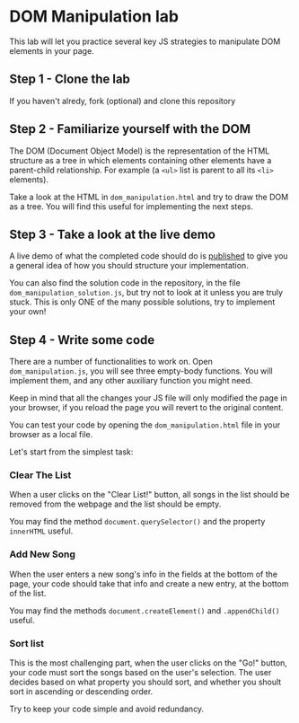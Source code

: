 # DOM Manipulation lab

This lab will let you practice several key JS strategies to manipulate DOM
elements in your page. 

## Step 1 - Clone the lab

If you haven't alredy, fork (optional) and clone this repository

## Step 2 - Familiarize yourself with the DOM

The DOM (Document Object Model) is the representation of the HTML structure as
a tree in which elements containing other elements have a parent-child
relationship. For example (a `<ul>` list is parent to all its `<li>` elements).

Take a look at the HTML in `dom_manipulation.html` and try to draw the DOM as a
tree. You will find this useful for implementing the next steps.

## Step 3 - Take a look at the live demo

A live demo of what the completed code should do is [published](
http://lab1-dot-codeu-ajax-labs.appspot.com/) to give you a general idea of
how you should structure your implementation.

You can also find the solution code in the repository, in the file
`dom_manipulation_solution.js`, but try not to look at it unless you are truly
stuck. This is only ONE of the many possible solutions, try to implement your
own!

## Step 4 - Write some code

There are a number of functionalities to work on. Open `dom_manipulation.js`,
you will see three empty-body functions. You will implement them, and any other
auxiliary function you might need.

Keep in mind that all the changes your JS file will only modified the page in
your browser, if you reload the page you will revert to the original content.

You can test your code by opening the `dom_manipulation.html` file in your
browser as a local file.

Let's start from the simplest task:

### Clear The List

When a user clicks on the "Clear List!" button, all songs in the list should be
removed from the webpage and the list should be empty.

You may find the method `document.querySelector()` and the property `innerHTML`
useful. 

### Add New Song

When the user enters a new song's info in the fields at the bottom of the page,
your code should take that info and create a new entry, at the bottom of the
list. 

You may find the methods `document.createElement()` and `.appendChild()` useful.

### Sort list

This is the most challenging part, when the user clicks on the "Go!" button,
your code must sort the songs based on the user's selection. The user decides
based on what property you should sort, and whether you shoult sort in ascending
or descending order.

Try to keep your code simple and avoid redundancy.
